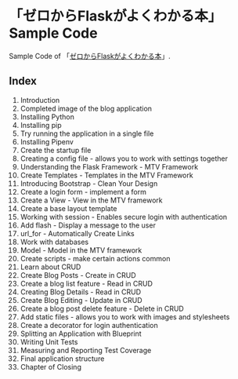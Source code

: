 # 「ゼロからFlaskがよくわかる本」Sample Code

Sample Code of 「[ゼロからFlaskがよくわかる本](https://www.amazon.co.jp/dp/B07F2X9GRQ)」.

## Index
1. Introduction
2. Completed image of the blog application
3. Installing Python
4. Installing pip
5. Try running the application in a single file
6. Installing Pipenv
7. Create the startup file
8. Creating a config file - allows you to work with settings together
9. Understanding the Flask Framework - MTV Framework
10. Create Templates - Templates in the MTV Framework
11. Introducing Bootstrap - Clean Your Design
12. Create a login form - implement a form
13. Create a View - View in the MTV framework
14. Create a base layout template
15. Working with session - Enables secure login with authentication
16. Add flash - Display a message to the user
17. url_for - Automatically Create Links
18. Work with databases
19. Model - Model in the MTV framework
20. Create scripts - make certain actions common
21. Learn about CRUD
22. Create Blog Posts - Create in CRUD
23. Create a blog list feature - Read in CRUD
24. Creating Blog Details - Read in CRUD
25. Create Blog Editing - Update in CRUD
26. Create a blog post delete feature - Delete in CRUD
27. Add static files - allows you to work with images and stylesheets
28. Create a decorator for login authentication
29. Splitting an Application with Blueprint
30. Writing Unit Tests
31. Measuring and Reporting Test Coverage
32. Final application structure
33. Chapter of Closing

